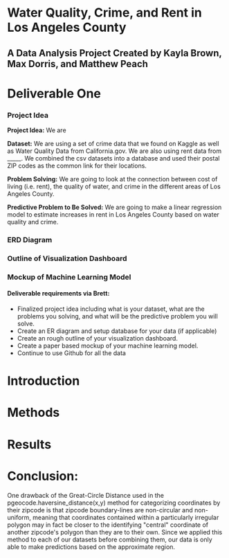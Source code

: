 # Water Quality, Crime, and Rent in Los Angeles County

## A Data Analysis Project Created by Kayla Brown, Max Dorris, and Matthew Peach

# Deliverable One
### Project Idea
**Project Idea:** We are 

**Dataset:** We are using a set of crime data that we found on Kaggle as well as Water Quality Data from California.gov.  We are also using rent data from _____.  We combined the csv datasets into a database and used their postal ZIP codes as the common link for their locations.

**Problem Solving:** We are going to look at the connection between cost of living (i.e. rent), the quality of water, and crime in the different areas of Los Angeles County.

**Predictive Problem to Be Solved:** We are going to make a linear regression model to estimate increases in rent in Los Angeles County based on water quality and crime.

### ERD Diagram

### Outline of Visualization Dashboard

### Mockup of Machine Learning Model


#### Deliverable requirements via Brett:
- Finalized project idea including what is your dataset, what are the problems you solving, and what will be the predictive problem you will solve.
- Create an ER diagram and setup database for your data (if applicable)
- Create an rough outline of your visualization dashboard.
- Create a paper based mockup of your machine learning model.
- Continue to use Github for all the data


# Introduction

# Methods

# Results

# Conclusion:

One drawback of the Great-Circle Distance used in the pgeocode.haversine_distance(x,y) method for categorizing coordinates by their zipcode is that zipcode boundary-lines are non-circular and non-uniform, meaning that coordinates contained within a particularly irregular polygon may in fact be closer to the identifying "central" coordinate of another zipcode's polygon than they are to their own. Since we applied this method to each of our datasets before combining them, our data is only able to make predictions based on the approximate region.

